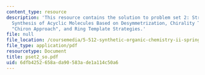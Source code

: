 ```yaml
---
content_type: resource
description: 'This resource contains the solution to problem set 2: Strategies for
  Synthesis of Acyclic Molecules Based on Desymmetrization, Chirality Transfer, the
  "Chiron Approach", and Ring Template Strategies.'
file: null
file_location: /coursemedia/5-512-synthetic-organic-chemistry-ii-spring-2005/6dfb4252658ada90583ade1a114c50a6_pset2_so.pdf
file_type: application/pdf
resourcetype: Document
title: pset2_so.pdf
uid: 6dfb4252-658a-da90-583a-de1a114c50a6
---
```

